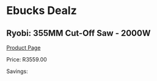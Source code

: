 
# Ebucks Dealz
## Ryobi: 355MM Cut-Off Saw - 2000W
[Product Page](https://www.ebucks.com/web/shop/productSelected.do?prodId=335445876&catId=1235224419)

Price: R3559.00

Savings: 


	